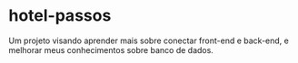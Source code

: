 # hotel-passos
Um projeto visando aprender mais sobre conectar front-end e back-end, e melhorar meus conhecimentos sobre banco de dados. 
